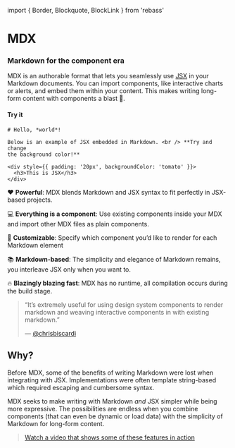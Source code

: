 import { Border, Blockquote, BlockLink } from 'rebass'

# MDX

### Markdown for the component era

MDX is an authorable format that lets you seamlessly use [JSX][] in your Markdown
documents.  You can import components, like interactive charts or alerts, and
embed them within your content.  This makes writing long-form content with
components a blast :rocket:.

#### Try it

```.mdx
# Hello, *world*!

Below is an example of JSX embedded in Markdown. <br /> **Try and change
the background color!**

<div style={{ padding: '20px', backgroundColor: 'tomato' }}>
  <h3>This is JSX</h3>
</div>
```

:heart: **Powerful**: MDX blends Markdown and JSX syntax to fit perfectly in
JSX-based projects.

:computer: **Everything is a component**: Use existing components inside your
MDX and import other MDX files as plain components.

:wrench: **Customizable**: Specify which component you’d like to render for
each Markdown element

:books: **Markdown-based**: The simplicity and elegance of Markdown remains,
you interleave JSX only when you want to.

:fire: **Blazingly blazing fast**: MDX has no runtime, all compilation occurs
during the build stage.

> “It’s extremely useful for using design system components to render markdown
> and weaving interactive components in with existing markdown.”
>
> — [@chrisbiscardi][quote]

## Why?

Before MDX, some of the benefits of writing Markdown were lost when integrating
with JSX.  Implementations were often template string-based which required escaping
and cumbersome syntax.

MDX seeks to make writing with Markdown _and_ JSX simpler while being more
expressive.  The possibilities are endless when you combine components (that can
even be dynamic or load data) with the simplicity of Markdown for long-form content.

> [Watch a video that shows some of these features in action][intro]

[jsx]: https://reactjs.org/docs/introducing-jsx.html

[quote]: https://twitter.com/chrisbiscardi/status/1022304288326864896

[intro]: https://www.youtube.com/watch?v=d2sQiI5NFAM&list=PLV5CVI1eNcJgCrPH_e6d57KRUTiDZgs0u
